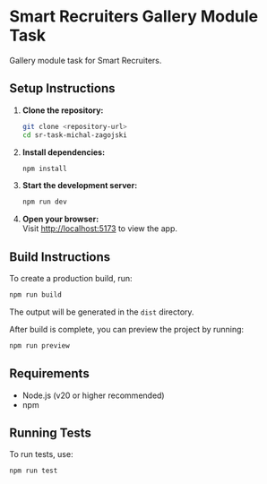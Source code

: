 # Smart Recruiters Gallery Module Task
Gallery module task for Smart Recruiters.

## Setup Instructions

1. **Clone the repository:**
    ```bash
    git clone <repository-url>
    cd sr-task-michal-zagojski
    ```

2. **Install dependencies:**
    ```bash
    npm install
    ```

3. **Start the development server:**
    ```bash
    npm run dev
    ```

4. **Open your browser:**  
    Visit [http://localhost:5173](http://localhost:5173) to view the app.

## Build Instructions

To create a production build, run:
```bash
npm run build
```

The output will be generated in the `dist` directory.

After build is complete, you can preview the project by running:
```bash
npm run preview
```


## Requirements

- Node.js (v20 or higher recommended)
- npm

## Running Tests

To run tests, use:
```bash
npm run test
```

